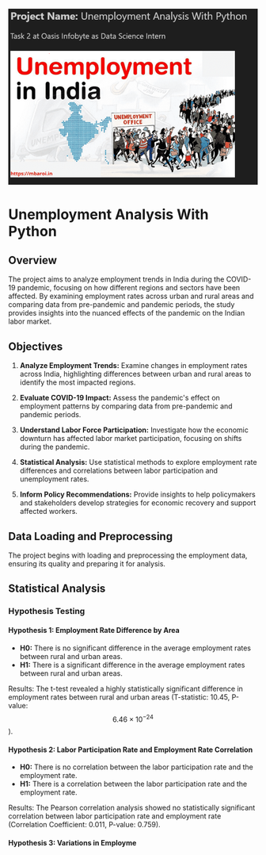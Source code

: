 ![Unemployment Analysis Screenshot](/Task%203%20Unemployment%20Analysis%20With%20Python/Unemployment_ScreenShot.png)

# Unemployment Analysis With Python

## Overview

The project aims to analyze employment trends in India during the COVID-19 pandemic, focusing on how different regions and sectors have been affected. By examining employment rates across urban and rural areas and comparing data from pre-pandemic and pandemic periods, the study provides insights into the nuanced effects of the pandemic on the Indian labor market.

## Objectives

1. **Analyze Employment Trends:** Examine changes in employment rates across India, highlighting differences between urban and rural areas to identify the most impacted regions.
   
2. **Evaluate COVID-19 Impact:** Assess the pandemic's effect on employment patterns by comparing data from pre-pandemic and pandemic periods.
   
3. **Understand Labor Force Participation:** Investigate how the economic downturn has affected labor market participation, focusing on shifts during the pandemic.
   
4. **Statistical Analysis:** Use statistical methods to explore employment rate differences and correlations between labor participation and unemployment rates.
   
5. **Inform Policy Recommendations:** Provide insights to help policymakers and stakeholders develop strategies for economic recovery and support affected workers.

## Data Loading and Preprocessing

The project begins with loading and preprocessing the employment data, ensuring its quality and preparing it for analysis.

## Statistical Analysis

### Hypothesis Testing

#### Hypothesis 1: Employment Rate Difference by Area

- **H0:** There is no significant difference in the average employment rates between rural and urban areas.
- **H1:** There is a significant difference in the average employment rates between rural and urban areas.

Results: The t-test revealed a highly statistically significant difference in employment rates between rural and urban areas (T-statistic: 10.45, P-value: $$6.46 \times 10^{-24}$$).

#### Hypothesis 2: Labor Participation Rate and Employment Rate Correlation

- **H0:** There is no correlation between the labor participation rate and the employment rate.
- **H1:** There is a correlation between the labor participation rate and the employment rate.

Results: The Pearson correlation analysis showed no statistically significant correlation between labor participation rate and employment rate (Correlation Coefficient: 0.011, P-value: 0.759).

#### Hypothesis 3: Variations in Employme
